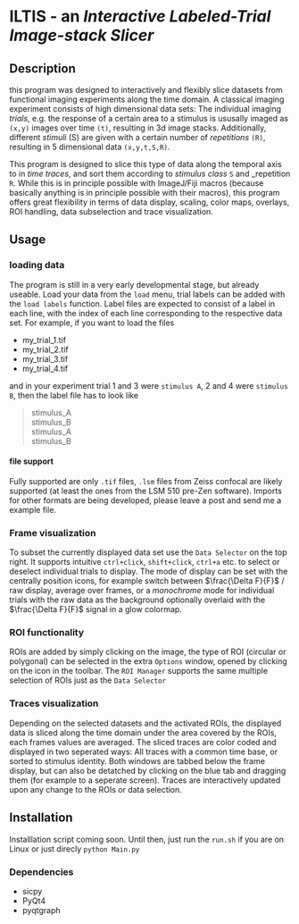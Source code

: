 # ILTIS - an _Interactive Labeled-Trial Image-stack Slicer_

## Description

this program was designed to interactively and flexibly slice datasets from functional imaging experiments along the time domain. A classical imaging experiment consists of high dimensional data sets: The individual imaging _trials_, e.g. the response of a certain area to a stimulus is ususally imaged as `(x,y)` images over time `(t)`, resulting in 3d image stacks. Additionally, different _stimuli_ (S) are given with a certain number of _repetitions_ `(R)`, resulting in 5 dimensional data `(x,y,t,S,R)`.

This program is designed to slice this type of data along the temporal axis to in _time traces_, and sort them according to _stimulus class_ `S` and _repetition `R`. While this is in principle possible with ImageJ/Fiji macros (because basically anything is in principle possible with their macros), this program offers great flexibility in terms of data display, scaling, color maps, overlays, ROI handling, data subselection and trace visualization.

## Usage
### loading data
The program is still in a very early developmental stage, but already useable. Load your data from the `load` menu, trial labels can be added with the `load labels` function. Label files are expected to consist of a label in each line, with the index of each line corresponding to the respective data set. For example, if you want to load the files

+ my_trial_1.tif
+ my_trial_2.tif
+ my_trial_3.tif
+ my_trial_4.tif

and in your experiment trial 1 and 3 were `stimulus A`, 2 and 4 were `stimulus B`, then the label file has to look like

> stimulus_A  
stimulus_B  
stimulus_A  
stimulus_B  

#### file support
Fully supported are only `.tif` files, `.lsm` files from Zeiss confocal are likely supported (at least the ones from the LSM 510 pre-Zen software). Imports for other formats are being developed, please leave a post and send me a example file.

### Frame visualization
To subset the currently displayed data set use the `Data Selector` on the top right. It supports intuitive `ctrl+click`, `shift+click`, `ctrl+a` etc. to select or deselect individual trials to display. The mode of display can be set with the centrally position icons, for example switch between $\frac{\Delta F}{F}$ / raw display, average over frames, or a _monochrome_ mode for individual trials with the raw data as the background optionally overlaid with the $\frac{\Delta F}{F}$ signal in a glow colormap.

### ROI functionality
ROIs are added by simply clicking on the image, the type of ROI (circular or polygonal) can be selected in the extra `Options` window, opened by clicking on the icon in the toolbar. The `ROI Manager` supports the same multiple selection of ROIs just as the `Data Selector`

### Traces visualization
Depending on the selected datasets and the activated ROIs, the displayed data is sliced along the time domain under the area covered by the ROIs, each frames values are averaged. The sliced traces are color coded and displayed in two seperated ways: All traces with a common time base, or sorted to stimulus identity. Both windows are tabbed below the frame display, but can also be detatched by clicking on the blue tab and dragging them (for example to a seperate screen). Traces are interactively updated upon any change to the ROIs or data selection.

## Installation
Installlation script coming soon. Until then, just run the `run.sh` if you are on Linux or just direcly `python Main.py`
### Dependencies
+ sicpy
+ PyQt4
+ pyqtgraph
